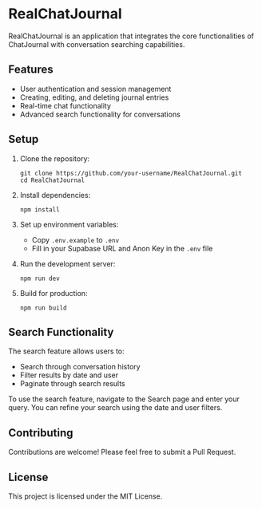 # RealChatJournal

RealChatJournal is an application that integrates the core functionalities of ChatJournal with conversation searching capabilities.

## Features

- User authentication and session management
- Creating, editing, and deleting journal entries
- Real-time chat functionality
- Advanced search functionality for conversations

## Setup

1. Clone the repository:
   ```
   git clone https://github.com/your-username/RealChatJournal.git
   cd RealChatJournal
   ```

2. Install dependencies:
   ```
   npm install
   ```

3. Set up environment variables:
   - Copy `.env.example` to `.env`
   - Fill in your Supabase URL and Anon Key in the `.env` file

4. Run the development server:
   ```
   npm run dev
   ```

5. Build for production:
   ```
   npm run build
   ```

## Search Functionality

The search feature allows users to:
- Search through conversation history
- Filter results by date and user
- Paginate through search results

To use the search feature, navigate to the Search page and enter your query. You can refine your search using the date and user filters.

## Contributing

Contributions are welcome! Please feel free to submit a Pull Request.

## License

This project is licensed under the MIT License.